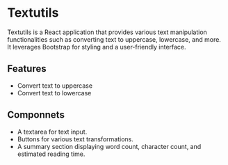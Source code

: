 # Textutils

Textutils is a React application that provides various text manipulation functionalities such as converting text to uppercase, lowercase, and more. It leverages Bootstrap for styling and a user-friendly interface.

## Features
- Convert text to uppercase
- Convert text to lowercase

## Componnets
 - A textarea for text input.
 - Buttons for various text transformations.
 - A summary section displaying word count, character count, and estimated reading time.
